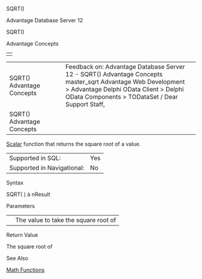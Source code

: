 SQRT()




Advantage Database Server 12  

SQRT()

Advantage Concepts

|  |
| --- |
|  |

|  |  |  |  |  |
| --- | --- | --- | --- | --- |
| SQRT()  Advantage Concepts |  |  | Feedback on: Advantage Database Server 12 - SQRT() Advantage Concepts master\_sqrt Advantage Web Development > Advantage Delphi OData Client > Delphi OData Components > TODataSet / Dear Support Staff, |  |
| SQRT()  Advantage Concepts |  |  |  |  |

[Scalar](master_supported_scalar_functions.htm) function that returns the square root of a value.

|  |  |
| --- | --- |
| Supported in SQL: | Yes |
| Supported in Navigational: | No |

Syntax

SQRT( <nValue> ) à nResult

Parameters

|  |  |
| --- | --- |
| <nValue> | The value to take the square root of |

Return Value

The square root of <nValue>

See Also

[Math Functions](master_math_functions.htm)